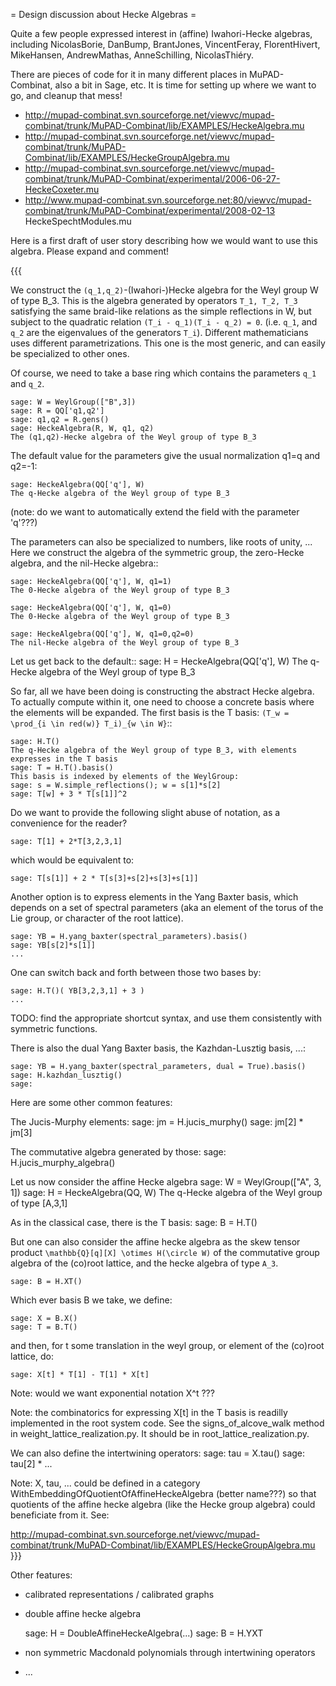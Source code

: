 = Design discussion about Hecke Algebras =

Quite a few people expressed interest in (affine) Iwahori-Hecke algebras, including
NicolasBorie, DanBump, BrantJones, VincentFeray, FlorentHivert, MikeHansen, AndrewMathas, AnneSchilling, NicolasThiéry.

There are pieces of code for it in many different places in MuPAD-Combinat, also a bit in Sage, etc. It is time for setting up where we want to go, and cleanup that mess!

 * http://mupad-combinat.svn.sourceforge.net/viewvc/mupad-combinat/trunk/MuPAD-Combinat/lib/EXAMPLES/HeckeAlgebra.mu
 * http://mupad-combinat.svn.sourceforge.net/viewvc/mupad-combinat/trunk/MuPAD-Combinat/lib/EXAMPLES/HeckeGroupAlgebra.mu
 * http://mupad-combinat.svn.sourceforge.net/viewvc/mupad-combinat/trunk/MuPAD-Combinat/experimental/2006-06-27-HeckeCoxeter.mu
 * http://www.mupad-combinat.svn.sourceforge.net:80/viewvc/mupad-combinat/trunk/MuPAD-Combinat/experimental/2008-02-13 HeckeSpechtModules.mu

Here is a first draft of user story describing how we would want to use this algebra. Please expand and comment!

{{{

We construct the `(q_1,q_2)`-(Iwahori-)Hecke algebra for the Weyl
group W of type B_3. This is the algebra generated by operators `T_1,
T_2, T_3` satisfying the same braid-like relations as the simple
reflections in W, but subject to the quadratic relation `(T_i -
q_1)(T_i - q_2) = 0`.  (i.e. `q_1`, and `q_2` are the eigenvalues of
the generators `T_i`).  Different mathematicians uses different
parametrizations. This one is the most generic, and can easily be
specialized to other ones.

Of course, we need to take a base ring which contains the
parameters `q_1` and `q_2`.

    sage: W = WeylGroup(["B",3])
    sage: R = QQ['q1,q2']
    sage: q1,q2 = R.gens()
    sage: HeckeAlgebra(R, W, q1, q2)
    The (q1,q2)-Hecke algebra of the Weyl group of type B_3

The default value for the parameters give the usual normalization q1=q and q2=-1:

    sage: HeckeAlgebra(QQ['q'], W)
    The q-Hecke algebra of the Weyl group of type B_3

(note: do we want to automatically extend the field with the parameter 'q'???)

The parameters can also be specialized to numbers, like roots of
unity, ... Here we construct the algebra of the symmetric group, the
zero-Hecke algebra, and the nil-Hecke algebra::

    sage: HeckeAlgebra(QQ['q'], W, q1=1)
    The 0-Hecke algebra of the Weyl group of type B_3

    sage: HeckeAlgebra(QQ['q'], W, q1=0)
    The 0-Hecke algebra of the Weyl group of type B_3

    sage: HeckeAlgebra(QQ['q'], W, q1=0,q2=0)
    The nil-Hecke algebra of the Weyl group of type B_3

Let us get back to the default::
    sage: H = HeckeAlgebra(QQ['q'], W)
    The q-Hecke algebra of the Weyl group of type B_3
    
So far, all we have been doing is constructing the abstract Hecke
algebra. To actually compute within it, one need to choose a concrete
basis where the elements will be expanded. The first basis is the T
basis: `(T_w = \prod_{i \in red(w)} T_i)_{w \in W}`::

    sage: H.T()
    The q-Hecke algebra of the Weyl group of type B_3, with elements expresses in the T basis
    sage: T = H.T().basis()
    This basis is indexed by elements of the WeylGroup:
    sage: s = W.simple_reflections(); w = s[1]*s[2]
    sage: T[w] + 3 * T[s[1]]^2

Do we want to provide the following slight abuse of notation, as a
convenience for the reader?

    sage: T[1] + 2*T[3,2,3,1]
    
which would be equivalent to:

    sage: T[s[1]] + 2 * T[s[3]+s[2]+s[3]+s[1]]


Another option is to express elements in the Yang Baxter basis, which
depends on a set of spectral parameters (aka an element of the torus
of the Lie group, or character of the root lattice).

    sage: YB = H.yang_baxter(spectral_parameters).basis()
    sage: YB[s[2]*s[1]]
    ...

One can switch back and forth between those two bases by:

    sage: H.T()( YB[3,2,3,1] + 3 )
    ...

TODO: find the appropriate shortcut syntax, and use them consistently
with symmetric functions.

There is also the dual Yang Baxter basis, the Kazhdan-Lusztig basis, ...:

    sage: YB = H.yang_baxter(spectral_parameters, dual = True).basis()
    sage: H.kazhdan_lusztig()
    sage: 


Here are some other common features:
    
The Jucis-Murphy elements:
    sage: jm = H.jucis_murphy()
    sage: jm[2] * jm[3]

The commutative algebra generated by those:
    sage: H.jucis_murphy_algebra()


Let us now consider the affine Hecke algebra
    sage: W = WeylGroup(["A", 3, 1])
    sage: H = HeckeAlgebra(QQ, W)
    The q-Hecke algebra of the Weyl group of type [A,3,1]

As in the classical case, there is the T basis:
    sage: B = H.T()

But one can also consider the affine hecke algebra as the skew tensor
product `\mathbb{Q}[q][X] \otimes H(\circle W)` of the commutative
group algebra of the (co)root lattice, and the hecke algebra of type
`A_3`.

    sage: B = H.XT()

Which ever basis B we take, we define:

    sage: X = B.X()
    sage: T = B.T()

and then, for t some translation in the weyl group, or element of the
(co)root lattice, do:

    sage: X[t] * T[1] - T[1] * X[t]

Note: would we want exponential notation X^t ???

Note: the combinatorics for expressing X[t] in the T basis is readilly
implemented in the root system code. See the signs_of_alcove_walk
method in weight_lattice_realization.py. It should be in
root_lattice_realization.py.

We can also define the intertwining operators:
    sage: tau = X.tau()
    sage: tau[2] * ...

Note: X, tau, ... could be defined in a category
WithEmbeddingOfQuotientOfAffineHeckeAlgebra (better name???) so that
quotients of the affine hecke algebra (like the Hecke group algebra)
could beneficiate from it. See:

http://mupad-combinat.svn.sourceforge.net/viewvc/mupad-combinat/trunk/MuPAD-Combinat/lib/EXAMPLES/HeckeGroupAlgebra.mu
}}}

Other features:

* calibrated representations / calibrated graphs

* double affine hecke algebra

    sage: H = DoubleAffineHeckeAlgebra(...)
    sage: B = H.YXT

* non symmetric Macdonald polynomials through intertwining operators
* ...
